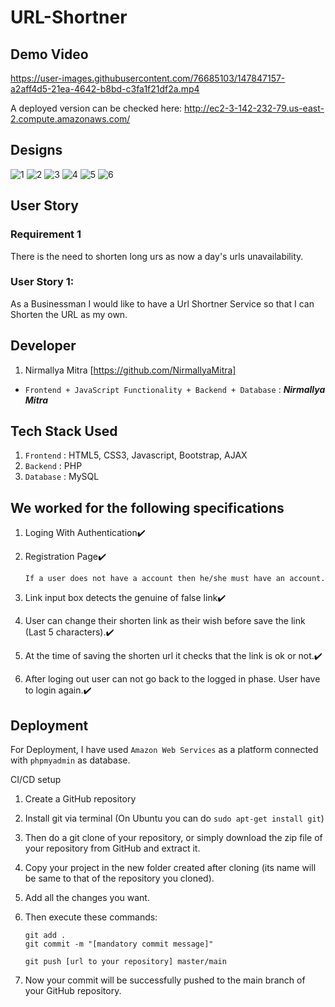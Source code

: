 # URL-Shortner

## Demo Video
https://user-images.githubusercontent.com/76685103/147847157-a2aff4d5-21ea-4642-b8bd-c3fa1f21df2a.mp4

A deployed version can be checked here: http://ec2-3-142-232-79.us-east-2.compute.amazonaws.com/

## Designs
![1](https://user-images.githubusercontent.com/76685103/147847309-b81fa921-c5b9-4907-865a-baed2df58f4e.png)
![2](https://user-images.githubusercontent.com/76685103/147847315-e4063d88-7055-476b-abc1-8209aadc31bd.png)
![3](https://user-images.githubusercontent.com/76685103/147847316-832134a1-b1c2-4084-bbb5-91ee50534519.png)
![4](https://user-images.githubusercontent.com/76685103/147847318-14606934-5386-4f1b-95a2-9fd2a8cda718.png)
![5](https://user-images.githubusercontent.com/76685103/147847321-671c93fe-59fa-4e5c-a04e-b6c42ffb3101.png)
![6](https://user-images.githubusercontent.com/76685103/147847326-2ffbb03c-9ce2-42a3-a1b9-4f66ab7e3968.png)

## User Story
### Requirement 1
There is the need to shorten long urs
as now a day's urls unavailability.

### User Story 1: 
As a Businessman I would like to have a Url Shortner Service
so that I can Shorten the URL as my own.

## Developer
1. Nirmallya Mitra [https://github.com/NirmallyaMitra]

* `Frontend + JavaScript Functionality + Backend + Database` : ***Nirmallya Mitra***

## Tech Stack Used
1. `Frontend` : HTML5, CSS3, Javascript, Bootstrap, AJAX
2. `Backend` : PHP
3. `Database` : MySQL

## We worked for the following specifications
1. Loging With Authentication✔️

2. Registration Page✔️
   
   `If a user does not have a account then he/she must have an account.`
  
3. Link input box detects the genuine of false link✔️

4. User can change their shorten link as their wish before save the link (Last 5 characters).✔️

5. At the time of saving the shorten url it checks that the link is ok or not.✔️ 

6. After loging out user can not go back to the logged in phase. User have to login again.✔️

## Deployment
For Deployment, I have used `Amazon Web Services` as a platform connected with `phpmyadmin` as database.

CI/CD setup
1. Create a GitHub repository
2. Install git via terminal (On Ubuntu you can do `sudo apt-get install git`)
3. Then do a git clone of your repository, or simply download the zip file of your repository from GitHub and extract it.
4. Copy your project in the new folder created after cloning (its name will be same to that of the repository you cloned).
5. Add all the changes you want.
6. Then execute these commands:
   
   ````
   git add . 
   git commit -m "[mandatory commit message]" 
   
   git push [url to your repository] master/main 
7. Now your commit will be successfully pushed to the main branch of your GitHub repository.
